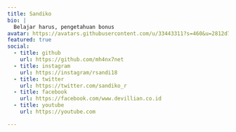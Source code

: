 ```yaml
---
title: Sandiko
bio: |
  Belajar harus, pengetahuan bonus
avatar: https://avatars.githubusercontent.com/u/33443311?s=460&u=2812d79d98042307403de2926d18361c2ce961a1&v=4
featured: true
social:
  - title: github
    url: https://github.com/mh4nx7net
  - title: instagram
    url: https://instagram/rsandi18
  - title: twitter
    url: https://twitter.com/sandiko_r
  - title: facebook
    url: https://facebook.com/www.devillian.co.id
  - title: youtube
    url: https://youtube.com

---
```

